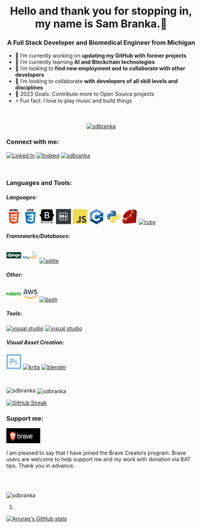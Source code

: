 <h1 align="center">Hello and thank you for stopping in, my name is Sam Branka.👋</h1>
<h3 align="center">A Full Stack Developer and Biomedical Engineer from Michigan</h3>

<!-- - 🔭 I’m currently working on **group and individual projects to strengthen and learn new skills** -->
- 🔭 I’m currently working on **updating my GitHub with former projects**
- 🌱 I’m currently learning **AI and Blockchain technologies**
- 👯 I’m looking to **find new employment and to collaborate with other developers**
- 👯 I’m looking to collaborate **with developers of all skill levels and disciplines**
- 🥅 2023 Goals: Contribute more to Open Source projects
- ⚡ Fun fact: I love to play music and build things


<br/>
<!-- trophy display -->
<p align="center"> <a href="https://github.com/ryo-ma/github-profile-trophy"><img src="https://github-profile-trophy.vercel.app/?username=sdbranka" alt="sdbranka" /></a> </p>

<h3 align="left">Connect with me:</h3>
<p align="left">
<a href="https://linkedin.com/in/sdbranka" target="blank"><img align="center" src="https://raw.githubusercontent.com/rahuldkjain/github-profile-readme-generator/master/src/images/icons/Social/linked-in-alt.svg" alt="Linked In" height="30" width="40" /></a>
<a href="https://my.indeed.com/p/samb-vn8sa97
" target="blank"><img align="center" src="http://www.jsatautomation.com/img/indeed-logo.png" alt="Indeed" height="30" width="40" /></a>
<a href="https://www.hackerrank.com/sdbranka" target="blank"><img align="center" src="https://raw.githubusercontent.com/rahuldkjain/github-profile-readme-generator/master/src/images/icons/Social/hackerrank.svg" alt="sdbranka" height="30" width="40" /></a>
</p>
<br/>

<h3 align="left">Languages and Tools:</h3>
<p align="left">
 <!-- languages -->
<h5 align="left">Languages:</h5>
<!-- HTML5 -->
<a href="https://www.w3.org/html/" target="_blank" rel="noreferrer"><img src="https://raw.githubusercontent.com/devicons/devicon/master/icons/html5/html5-original-wordmark.svg" alt="html5" width="40" height="40"/></a> 
<!-- CSS3 -->
<a href="https://www.w3schools.com/css/" target="_blank" rel="noreferrer"><img src="https://raw.githubusercontent.com/devicons/devicon/master/icons/css3/css3-original-wordmark.svg" alt="css3" width="40" height="40"/></a>
<!-- Bootstrap -->
<a href="https://getbootstrap.com" target="_blank" rel="noreferrer"><img src="https://raw.githubusercontent.com/devicons/devicon/master/icons/bootstrap/bootstrap-plain-wordmark.svg" alt="bootstrap" width="40" height="40"/></a>
<!-- Markdown -->
<a href="https://www.markdownguide.org/" target="_blank" rel="noreferrer"><img src="https://github.com/SDBranka/SDBranka/blob/master/img/markdown.png" alt="markdown" width="40" height="40"/></a>
<!-- JavaScript -->
<a href="https://developer.mozilla.org/en-US/docs/Web/JavaScript" target="_blank" rel="noreferrer"><img src="https://raw.githubusercontent.com/devicons/devicon/master/icons/javascript/javascript-original.svg" alt="javascript" width="40" height="40"/></a>
<!-- C++ -->
<a href="https://www.w3schools.com/cpp/" target="_blank" rel="noreferrer"><img src="https://raw.githubusercontent.com/devicons/devicon/master/icons/cplusplus/cplusplus-original.svg" alt="cplusplus" width="40" height="40"/></a>
<!-- Python -->
<a href="https://www.python.org" target="_blank" rel="noreferrer"><img src="https://raw.githubusercontent.com/devicons/devicon/master/icons/python/python-original.svg" alt="python" width="40" height="40"></a>
<!-- Ruby -->
<a href="https://www.ruby-lang.org/en/" target="_blank" rel="noreferrer"><img src="https://raw.githubusercontent.com/devicons/devicon/master/icons/ruby/ruby-original.svg" alt="ruby" width="40" height="40"/></a>
<!-- Solidity -->
<a href="https://soliditylang.org/" target="_blank" rel="noreferrer"><img src="https://soliditylang.org/images/logo.svg" alt="ruby" width="40" height="40"/></a>   

<!-- frameworks/Databases -->
<h5 align="left">Frameworks/Databases:</h5>
<!-- Django -->
<a href="https://www.djangoproject.com/" target="_blank" rel="noreferrer"><img src="https://raw.githubusercontent.com/devicons/devicon/master/icons/django/django-original.svg" alt="django" width="40" height="40"/></a>
 <!-- MySQL -->
<a href="https://www.mysql.com/" target="_blank" rel="noreferrer"><img src="https://raw.githubusercontent.com/devicons/devicon/master/icons/mysql/mysql-original-wordmark.svg" alt="mysql" width="40" height="40"/></a> 
<!-- SQLite -->
<a href="https://www.sqlite.org/" target="_blank" rel="noreferrer"><img src="https://www.vectorlogo.zone/logos/sqlite/sqlite-icon.svg" alt="sqlite" width="40" height="40"/></a>

<!-- involved tech -->
<h5 align="left">Other:</h5>
<!-- Nginx -->
<a href="https://www.nginx.com" target="_blank" rel="noreferrer"> <img src="https://raw.githubusercontent.com/devicons/devicon/master/icons/nginx/nginx-original.svg" alt="nginx" width="40" height="40"/></a> 
<!-- AWS -->
<a href="https://aws.amazon.com" target="_blank" rel="noreferrer"><img src="https://raw.githubusercontent.com/devicons/devicon/master/icons/amazonwebservices/amazonwebservices-original-wordmark.svg" alt="aws" width="40" height="40"/></a> 
<!-- Bash -->
<a href="https://www.gnu.org/software/bash/" target="_blank" rel="noreferrer"> <img src="https://www.vectorlogo.zone/logos/gnu_bash/gnu_bash-icon.svg" alt="bash" width="40" height="40"/> </a> 

<!-- tools -->
<h5 align="left">Tools:</h5>
<!-- Visual Studio -->
<a href="https://visualstudio.microsoft.com/" target="_blank" rel="noreferrer"><img src="https://cdn-icons-png.flaticon.com/512/906/906324.png" alt="visual studio" width="40" height="40"/></a>   
<!-- Visual Studio Code -->
<a href="https://code.visualstudio.com/" target="_blank" rel="noreferrer"><img src="https://seeklogo.com/images/V/visual-studio-code-logo-449D71944F-seeklogo.com.png" alt="visual studio" width="40" height="40"/></a>

<!-- visual asset creation -->
<h5 align="left">Visual Asset Creation:</h5>
<!-- PhotoShop -->
<a href="https://www.photoshop.com/en" target="_blank" rel="noreferrer"><img src="https://raw.githubusercontent.com/devicons/devicon/master/icons/photoshop/photoshop-line.svg" alt="photoshop" width="40" height="40"/></a>  
<!-- Krita -->
<a href="https://krita.org/en/" target="_blank" rel="noreferrer"> <img src="https://images-wixmp-ed30a86b8c4ca887773594c2.wixmp.com/i/12e17815-80d0-46f1-94d3-b80967f5ed69/ddegbk6-92e3dc56-474f-477c-a36d-9f457c70ae2d.png/v1/fill/w_895,h_893,strp/krita_icon_2019_by_diggershrew_ddegbk6-pre.png" alt="krita" width="40" height="40"/></a> 
<!-- Blender -->
<a href="https://www.blender.org/" target="_blank" rel="noreferrer"><img src="https://download.blender.org/branding/community/blender_community_badge_white.svg" alt="blender" width="40" height="40"/></a> 
</p>
<br/>

<!-- stats -->
<p><img align="left" src="https://github-readme-stats.vercel.app/api/top-langs?username=SDBranka&theme=tokyonight&hide_border=true" alt="sdbranka" /></p>

<p>&nbsp;<img align="center" src="https://github-readme-stats.vercel.app/api?username=SDBranka&show_icons=true&theme=tokyonight&hide_border=true"" alt="sdbranka" /></p>

[![GitHub Streak](https://github-readme-streak-stats.herokuapp.com?user=sdbranka&theme=tokyonight&hide_border=true)](https://git.io/streak-stats)

<!-- <details>
 <summary>:zap: Recent GitHub Activity</summary>
<!--START_SECTION:activity-->
<!--END_SECTION:activity-->
<!-- </details> --> 

<h3 align="left">Support me:</h3>
<a href="https://brave.com/about/" target="_blank" rel="noreferrer"> <img src="https://github.com/SDBranka/SDBranka/blob/master/img/brave_logo.png" alt="mysql" width="90" height="40"/></a> 
<p>I am pleased to say that I have joined the Brave Creators program. Brave users are welcome to help support me and my work with donation via BAT tips. Thank you in advance.</p>
<br/>
<br/>

<!-- visitor count -->
<p align="left"> <img src="https://komarev.com/ghpvc/?username=sdbranka&label=Profile%20views&color=0e75b6&style=flat" alt="sdbranka" /> </p>

<ol>
<li>
<!-- [![Anurag's GitHub stats](https://github-readme-stats.vercel.app/api?username=sdbranka)](https://github.com/anuraghazra/github-readme-stats) -->
</li>
<!-- includes private -->
<!-- <li>![Anurag's GitHub stats](https://github-readme-stats.vercel.app/api?username=anuraghazra&count_private=true) -->
<!-- </li> -->
<!-- show icons -->
<!-- <li>![Anurag's GitHub stats](https://github-readme-stats.vercel.app/api?username=anuraghazra&show_icons=true)</li> -->
<!-- change theme -->
<!-- <li>![Anurag's GitHub stats](https://github-readme-stats.vercel.app/api?username=anuraghazra&show_icons=true&theme=tokyonight)</li> -->
</ol>




[![Anurag's GitHub stats](https://github-readme-stats.vercel.app/api?username=sdbranka&show_icons=true&count_private=true&theme=tokyonight)](https://github.com/anuraghazra/github-readme-stats)
